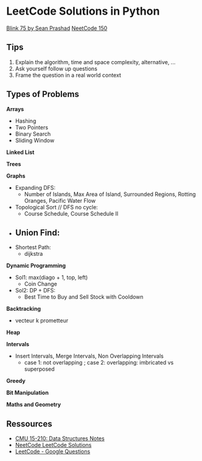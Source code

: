 # LeetCode Solutions in Python

[Blink 75 by Sean Prashad](https://seanprashad.com/leetcode-patterns/)
[NeetCode 150](https://neetcode.io/practice)

## Tips

1. Explain the algorithm, time and space complexity, alternative, ...
2. Ask yourself follow up questions
3. Frame the question in a real world context


## Types of Problems

**Arrays**

- Hashing
- Two Pointers
- Binary Search
- Sliding Window

**Linked List**


**Trees**


**Graphs**

- Expanding DFS:
    - Number of Islands, Max Area of Island, Surrounded Regions, Rotting Oranges, Pacific Water Flow
- Topological Sort // DFS no cycle:
    - Course Schedule, Course Schedule II
- Union Find:
    - 
- Shortest Path:
    - dijkstra

**Dynamic Programming**

- Sol1: max(diago + 1, top, left)
    * Coin Change
- Sol2: DP + DFS:
    * Best Time to Buy and Sell Stock with Cooldown

**Backtracking**

- vecteur k prometteur


**Heap**


**Intervals**

- Insert Intervals, Merge Intervals, Non Overlapping Intervals
    * case 1: not overlapping ; case 2: overlapping: imbricated vs superposed

**Greedy**


**Bit Manipulation**


**Maths and Geometry**


## Ressources

- [CMU 15-210: Data Structures Notes](http://www.cs.cmu.edu/afs/cs/academic/class/15210-s15/www/lectures/)
- [NeetCode LeetCode Solutions](https://github.com/neetcode-gh/leetcode/tree/main/python)
- [LeetCode - Google Questions](https://leetcode.com/discuss/interview-question/971009/List-of-2020-interview-question-for-Google)

